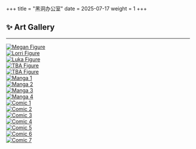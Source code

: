 +++
title = "黑洞办公室"
date = 2025-07-17
weight = 1
+++

## ✨ Art Gallery

---

<div class="gallery-ordered">

<div class="item">
  <a href="/images/megan_figure.png">
    <img class="thumb" src="/images/megan_figure.png" alt="Megan Figure">
  </a>
</div>

<div class="item">
  <a href="/images/Lorri_Fig_BHO.png">
    <img class="thumb" src="/images/Lorri_Fig_BHO.png" alt="Lorri Figure">
  </a>
</div>

<div class="item">
  <a href="/images/Luka_fig_BHO.png">
    <img class="thumb" src="/images/Luka_fig_BHO.png" alt="Luka Figure">
  </a>
</div>

<div class="item">
  <a href="/images/BHO_Charater1_Fig.png">
    <img class="thumb" src="/images/BHO_Charater1_Fig.png" alt="TBA Figure">
  </a>
</div>

<div class="item">
  <a href="/images/BHO_Charater2_Fig.png">
    <img class="thumb" src="/images/BHO_Charater2_Fig.png" alt="TBA Figure">
  </a>
</div>

<div class="item">
  <a href="/images/manga1.png">
    <img class="thumb" src="/images/manga1.png" alt="Manga 1">
  </a>
</div>

<div class="item">
  <a href="/images/manga2.png">
    <img class="thumb" src="/images/manga2.png" alt="Manga 2">
  </a>
</div>

<div class="item">
  <a href="/images/manga3.png">
    <img class="thumb" src="/images/manga3.png" alt="Manga 3">
  </a>
</div>

<div class="item">
  <a href="/images/manga4.png">
    <img class="thumb" src="/images/manga4.png" alt="Manga 4">
  </a>
</div>

<div class="item">
  <a href="/images/BHO_comic1.png">
    <img class="thumb" src="/images/BHO_comic1.png" alt="Comic 1" title="Comic 1">
  </a>
</div>

<div class="item">
  <a href="/images/BHO_comic2.png">
    <img class="thumb" src="/images/BHO_comic2.png" alt="Comic 2" title="Comic 2">
  </a>
</div>

<div class="item">
  <a href="/images/BHO_comic3.png">
    <img class="thumb" src="/images/BHO_comic3.png" alt="Comic 3" title="Comic 3">
  </a>
</div>

<div class="item">
  <a href="/images/BHO_comic4.png">
    <img class="thumb" src="/images/BHO_comic4.png" alt="Comic 4" title="Comic 4">
  </a>
</div>

<div class="item">
  <a href="/images/BHO_comic5.png">
    <img class="thumb" src="/images/BHO_comic5.png" alt="Comic 5" title="Comic 5">
  </a>
</div>

<div class="item">
  <a href="/images/BHO_comic6.png">
    <img class="thumb" src="/images/BHO_comic6.png" alt="Comic 6" title="Comic 6">
  </a>
</div>

<div class="item">
  <a href="/images/BHO_comic7.png">
    <img class="thumb" src="/images/BHO_comic7.png" alt="Comic 7" title="Comic 7">
  </a>
</div>

</div>


<script>
(function(){
  // 1) 收集当前页画廊里的所有链接（顺序=你写的顺序）
  const container = document.currentScript.closest('main')?.querySelector('.gallery-ordered');
  if (!container) return;
  const links = Array.from(container.querySelectorAll('a[href]'));

  // 2) 创建灯箱 DOM
  const backdrop = document.createElement('div');
  backdrop.className = 'lb-backdrop';
  backdrop.innerHTML = `
    <button class="lb-close" aria-label="Close">✕</button>
    <button class="lb-prev" aria-label="Previous">‹</button>
    <figure class="lb-figure">
      <img class="lb-img" alt="">
      <figcaption class="lb-caption"></figcaption>
    </figure>
    <button class="lb-next" aria-label="Next">›</button>
  `;
  document.body.appendChild(backdrop);

  const img = backdrop.querySelector('.lb-img');
  const caption = backdrop.querySelector('.lb-caption');
  const btnClose = backdrop.querySelector('.lb-close');
  const btnPrev = backdrop.querySelector('.lb-prev');
  const btnNext = backdrop.querySelector('.lb-next');

  let idx = -1;

  function openAt(i){
    idx = (i + links.length) % links.length;
    const a = links[idx];
    const href = a.getAttribute('href');
    const alt = a.querySelector('img')?.getAttribute('alt') || '';
    const title = a.querySelector('img')?.getAttribute('title') || a.getAttribute('title') || '';
    img.src = href;
    img.alt = alt;
    caption.textContent = title || alt || '';
    backdrop.classList.add('open');
    document.body.style.overflow = 'hidden';
  }

  function close(){
    backdrop.classList.remove('open');
    document.body.style.overflow = '';
    img.src = '';
  }

  function prev(){ openAt(idx - 1); }
  function next(){ openAt(idx + 1); }

  // 3) 绑定：点击缩略图→打开灯箱
  links.forEach((a, i) => {
    a.addEventListener('click', (e) => {
      // 仅拦截图片链接（保持对其他链接的正常跳转）
      if (a.querySelector('img')) {
        e.preventDefault();
        openAt(i);
      }
    });
  });

  // 4) 交互：背景/按钮/键盘
  backdrop.addEventListener('click', (e) => {
    if (e.target === backdrop) close();
  });
  btnClose.addEventListener('click', close);
  btnPrev.addEventListener('click', prev);
  btnNext.addEventListener('click', next);

  document.addEventListener('keydown', (e) => {
    if (!backdrop.classList.contains('open')) return;
    if (e.key === 'Escape') close();
    else if (e.key === 'ArrowLeft') prev();
    else if (e.key === 'ArrowRight') next();
  }, {passive: true});
})();
</script>






